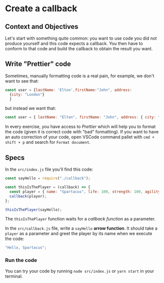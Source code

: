 # Create a callback

## Context and Objectives

Let's start with something quite common: you want to use code you did not produce yourself and this code expects a callback.
You then have to conform to that code and build the callback to obtain the result you want.

## Write "Prettier" code

Sometimes, manually formatting code is a real pain, for example, we don't want to see that:

```javascript
const user = {lastName: 'Elton',firstName:"John", address:
  {city: "London"}
  }
```

but instead we want that:

```javascript
const user = { lastName: "Elton", firstName: "John", address: { city: "London" } };
```

In every exercise, you have access to _Prettier_ which will help you to format the code (given it is correct code with "bad" formatting).
If you want to have an auto correction of your code, open VSCode command pallet with `cmd + shift + p` and search for `Format document`.

## Specs

In the `src/index.js` file you'll find this code:

```javascript
const sayHello = require("./callback");

const thisIsThePlayer = (callback) => {
  const player = { name: "Spartacus", life: 100, strength: 100, agility: 100 };
  callback(player);
};

thisIsThePlayer(sayHello);
```

The `thisIsThePlayer` function waits for a _callback function_ as a parameter.

In the `src/callback.js` file, write a `sayHello` **arrow function**. It should take a `player` as a parameter and greet the player by its name when we execute the code:

```javascript
"Hello, Spartacus";
```

### Run the code

You can try your code by running `node src/index.js` or `yarn start` in your terminal.
